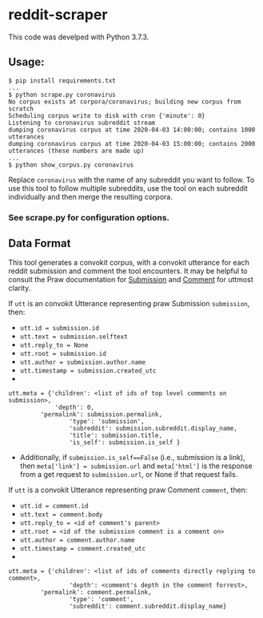 # reddit-scraper
This code was develped with Python 3.7.3.

## Usage:
```
$ pip install requirements.txt
...
$ python scrape.py coronavirus
No corpus exists at corpora/coronavirus; building new corpus from scratch
Scheduling corpus write to disk with cron {'minute': 0}
Listening to coronavirus subreddit stream
dumping coronavirus corpus at time 2020-04-03 14:00:00; contains 1000 utterances
dumping coronavirus corpus at time 2020-04-03 15:00:00; contains 2000 utterances (these numbers are made up)
...
$ python show_corpus.py coronavirus
```
Replace `coronavirus` with the name of any subreddit you want to follow. To use this tool to follow multiple subreddits, use the tool on each subreddit individually and then merge the resulting corpora.

### See scrape.py for configuration options.

## Data Format
This tool generates a convokit corpus, with a convokit utterance for each reddit submission and comment the tool encounters. It may be helpful to consult the Praw documentation for [Submission](https://praw.readthedocs.io/en/latest/code_overview/models/submission.html) and [Comment](https://praw.readthedocs.io/en/latest/code_overview/models/comment.html]) for uttmost clarity.

If `utt` is an convokit Utterance representing praw Submission `submission`, then:
- `utt.id = submission.id`
- `utt.text = submission.selftext`
- `utt.reply_to = None`
- `utt.root = submission.id`
- `utt.author = submission.author.name`
- `utt.timestamp = submission.created_utc`
- 
```
utt.meta = {'children': <list of ids of top level comments on submission>,
  	         'depth': 0,	     
		 'permalink': submission.permalink,
            	 'type': 'submission',
            	 'subreddit': submission.subreddit.display_name,
            	 'title': submission.title,
            	 'is_self': submission.is_self } 
```
- Additionally, if `submission.is_self==False` (i.e., submission is a link), then `meta['link'] = submission.url` and `meta['html']` is the response from a get request to `submission.url`, or None if that request fails.

If `utt` is a convokit Utterance representing praw Comment `comment`, then:
- `utt.id = comment.id`
- `utt.text = comment.body`
- `utt.reply_to = <id of comment's parent>`
- `utt.root = <id of the submission comment is a comment on>`
- `utt.author = comment.author.name`
- `utt.timestamp = comment.created_utc`
- 
```
utt.meta = {'children': <list of ids of comments directly replying to comment>,
    	         'depth': <comment's depth in the comment forrest>,	     
		 'permalink': comment.permalink,
            	 'type': 'comment',
            	 'subreddit': comment.subreddit.display_name}
